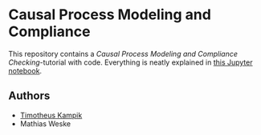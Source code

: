 # Causal Process Modeling and Compliance
This repository contains a *Causal Process Modeling and Compliance Checking*-tutorial with code.
Everything is neatly explained in [this Jupyter notebook](https://github.com/signavio/causal-process-modeling/blob/main/Trace_Analysis_with_Causal_Process_Models.ipynb).

## Authors
* [Timotheus Kampik](https://github.com/TimKam)
* Mathias Weske

